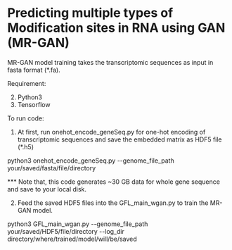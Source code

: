 # Predicting multiple types of Modification sites in RNA using GAN (MR-GAN)

MR-GAN model training takes the transcriptomic sequences as input in fasta format (*.fa).

Requirement:

2. Python3
3. Tensorflow

To run code:

1. At first, run onehot_encode_geneSeq.py for one-hot encoding of transcriptomic sequences and save the embedded matrix as HDF5 file (*.h5)

python3 onehot_encode_geneSeq.py --genome_file_path your/saved/fasta/file/directory

*** Note that, this code generates ~30 GB data for whole gene sequence and save to your local disk.

2. Feed the saved HDF5 files into the GFL_main_wgan.py to train the MR-GAN model.

python3 GFL_main_wgan.py --genome_file_path your/saved/HDF5/file/directory --log_dir directory/where/trained/model/will/be/saved 
